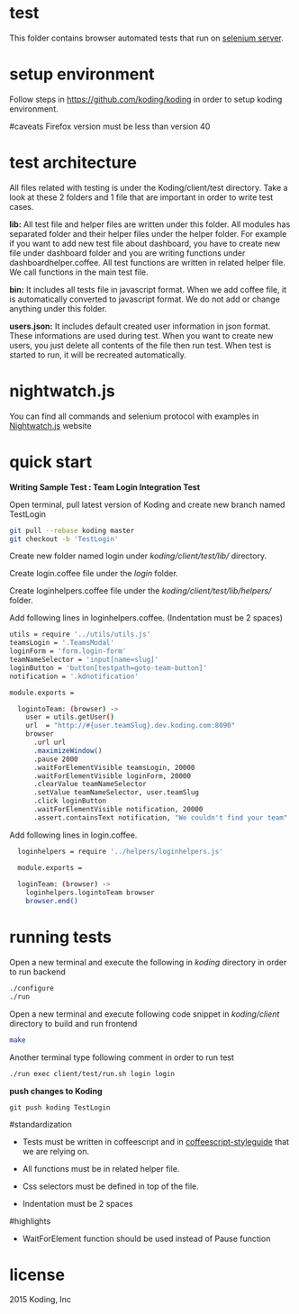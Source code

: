 # test

 This folder contains browser automated tests that run on [selenium server](http://www.seleniumhq.org).

# setup environment

Follow steps in  https://github.com/koding/koding in order to setup koding environment.

#caveats
Firefox version must be less than version 40

# test architecture
 All files related with testing is under the Koding/client/test directory.
 Take a look at these 2 folders and 1 file that are important in order to write test cases.

**lib:** All test file and helper files are written under this folder.  All modules has separated folder and their helper files under the helper folder. 
For example if you want to add new test file about dashboard, you have to create new file under dashboard folder and you are writing functions under dashboardhelper.coffee. All test functions are written in related helper file. We call functions in the main test file. 
	
**bin:** It includes all tests file in javascript format. When we add coffee file, it is automatically converted to javascript format. We do not add or change anything under this folder. 

**users.json:** It includes default created user information in json format. These informations are used during test. When you want to create new users, you just delete all contents of the file then run test. When test is started to run, it will be recreated automatically.

# nightwatch.js 
You can find all commands and selenium  protocol with examples  in [Nightwatch.js](http://nightwatchjs.org) website

# quick start
**Writing Sample Test : Team Login Integration Test**
	
  Open terminal, pull latest version of Koding and create new branch named TestLogin
  
```sh
git pull --rebase koding master 
git checkout -b 'TestLogin'
```

  Create new folder named login under *koding/client/test/lib/* directory. 

  Create  login.coffee file under the *login* folder.

  Create loginhelpers.coffee file under the *koding/client/test/lib/helpers/* folder.
  
  Add following lines in loginhelpers.coffee.  (Indentation must be 2 spaces)
```sh
utils = require '../utils/utils.js'
teamsLogin = '.TeamsModal'
loginForm = 'form.login-form'
teamNameSelector = 'input[name=slug]'
loginButton = 'button[testpath=goto-team-button]'
notification = '.kdnotification'

module.exports =

  logintoTeam: (browser) ->
    user = utils.getUser()
    url  = "http://#{user.teamSlug}.dev.koding.com:8090"
    browser
      .url url
      .maximizeWindow()
      .pause 2000
      .waitForElementVisible teamsLogin, 20000
      .waitForElementVisible loginForm, 20000
      .clearValue teamNameSelector
      .setValue teamNameSelector, user.teamSlug
      .click loginButton
      .waitForElementVisible notification, 20000
      .assert.containsText notification, "We couldn't find your team"
```
  Add following lines in login.coffee. 
```sh
  loginhelpers = require '../helpers/loginhelpers.js'

  module.exports =
  
  loginTeam: (browser) ->
    loginhelpers.logintoTeam browser
    browser.end()

```
# running tests

  Open a new terminal and execute the following in *koding* directory in order to run backend
```sh
./configure
./run
```

  Open a new terminal and execute following code snippet in *koding/client* directory to build and run frontend
```sh
make  
```

  Another terminal type following comment in order to run test
```sh
./run exec client/test/run.sh login login
```

**push changes to Koding**
	
	git push koding TestLogin

#standardization
* Tests must be written in coffeescript and in [coffeescript-styleguide](https://github.com/koding/styleguide-coffeescript) that we are relying on.

* All functions must be in related helper file. 

* Css selectors must be defined in top of the file.

* Indentation must be 2 spaces

#highlights
* WaitForElement function should be used instead of Pause function

# license

2015 Koding, Inc
